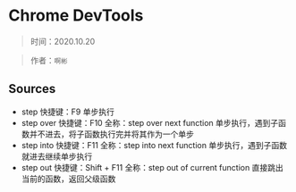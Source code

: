 # Chrome DevTools

> 时间：2020.10.20  

> 作者：`啊彬`

##  Sources

* step 快捷键：F9 单步执行
* step over 快捷键：F10 全称：step over next function 单步执行，遇到子函数并不进去，将子函数执行完并将其作为一个单步
* step into 快捷键：F11 全称：step into next function 单步执行，遇到子函数就进去继续单步执行
* step out 快捷键：Shift + F11 全称：step out of current function 直接跳出当前的函数，返回父级函数